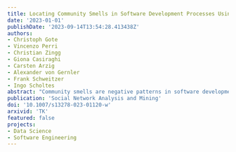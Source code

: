 ```yaml
---
title: Locating Community Smells in Software Development Processes Using Higher-Order Network Centralities
date: '2023-01-01'
publishDate: '2023-09-14T13:54:28.413438Z'
authors:
- Christoph Gote
- Vincenzo Perri
- Christian Zingg
- Giona Casiraghi
- Carsten Arzig
- Alexander von Gernler
- Frank Schweitzer
- Ingo Scholtes
abstract: "Community smells are negative patterns in software development teams' interactions that impede their ability to successfully create software. Examples are team members working in isolation, lack of communication and collaboration across departments or sub-teams, or areas of the codebase where only a few team members can work on. Current approaches aim to detect community smells by analysing static network representations of software teams' interaction structures. In doing so, they are insufficient to locate community smells within development processes. Extending beyond the capabilities of traditional social network analysis, we show that higher-order network models provide a robust means of revealing such hidden patterns and complex relationships. To this end, we develop a set of centrality measures based on the MOGen higher-order network model and show their effectiveness in predicting influential nodes using five empirical datasets. We then employ these measures for a comprehensive analysis of a product team at the German IT security company genua GmbH, showcasing our method's success in identifying and locating community smells. Specifically, we uncover critical community smells in two areas of the team's development process. Semi-structured interviews with five team members validate our findings: while the team was aware of one community smell and employed measures to address it, it was not aware of the second. This highlights the potential of our approach as a robust tool for identifying and addressing community smells in software development teams. More generally, our work contributes to the social network analysis field with a powerful set of higher-order network centralities that effectively capture community dynamics and indirect relationships."
publication: 'Social Network Analysis and Mining'
doi: '10.1007/s13278-023-01120-w'
arxivid: 'TK'
featured: false
projects:
- Data Science
- Software Engineering
---
```

